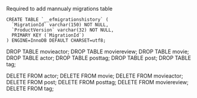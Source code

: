 Required to add mannualy migrations table

```
CREATE TABLE `__efmigrationshistory` (
  `MigrationId` varchar(150) NOT NULL,
  `ProductVersion` varchar(32) NOT NULL,
  PRIMARY KEY (`MigrationId`)
) ENGINE=InnoDB DEFAULT CHARSET=utf8;
```

DROP TABLE movieactor;
DROP TABLE moviereview;
DROP TABLE movie;
DROP TABLE actor;
DROP TABLE posttag;
DROP TABLE post;
DROP TABLE tag;

DELETE FROM actor;
DELETE FROM movie;
DELETE FROM movieactor;
DELETE FROM post;
DELETE FROM posttag;
DELETE FROM moviereview;
DELETE FROM tag;
